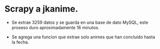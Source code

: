 # Scrapy a jkanime.

- Se extrae 3259 datos y se guarda en una base de dato MySQL, este proseso duro aproximadamente 16 minutos.

- Se agrega una funcion que extrae solo animes que han concluido hasta la fecha.